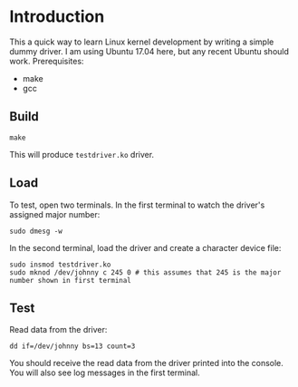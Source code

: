 # Introduction
This a quick way to learn Linux kernel development by writing a simple dummy driver. I am using Ubuntu 17.04 here, but any recent Ubuntu 
should work. Prerequisites:
- make
- gcc

## Build
```
make
```
This will produce `testdriver.ko` driver.

## Load
To test, open two terminals. In the first terminal to watch the driver's assigned major number:
```
sudo dmesg -w
```

In the second terminal, load the driver and create a character device file:
```
sudo insmod testdriver.ko 
sudo mknod /dev/johnny c 245 0 # this assumes that 245 is the major number shown in first terminal
```

## Test
Read data from the driver:
```
dd if=/dev/johnny bs=13 count=3
```

You should receive the read data from the driver printed into the console. You will also see log messages in
the first terminal.
